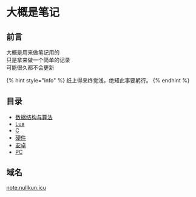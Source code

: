 # 大概是笔记

## 前言

大概是用来做笔记用的  
只是拿来做一个简单的记录  
可能很久都不会更新

{% hint style="info" %}
 纸上得来终觉浅，绝知此事要躬行。
{% endhint %}

## 目录

* [数据结构与算法](data-structure/)
* [Lua](lua/)
* [C](c/)
* [硬件](hardware/)
* [安卓](android/)
* [PC](pc/)

## 域名

[note.nullkun.icu](https://note.nullkun.icu)

